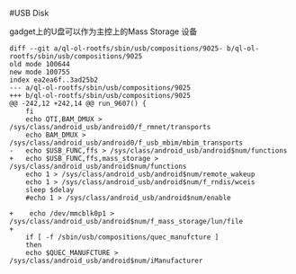 #USB Disk

gadget上的U盘可以作为主控上的Mass Storage 设备

	diff --git a/ql-ol-rootfs/sbin/usb/compositions/9025- b/ql-ol-rootfs/sbin/usb/compositions/9025
	old mode 100644
	new mode 100755
	index ea2ea6f..3ad25b2
	--- a/ql-ol-rootfs/sbin/usb/compositions/9025
	+++ b/ql-ol-rootfs/sbin/usb/compositions/9025
	@@ -242,12 +242,14 @@ run_9607() {
		fi
		echo QTI,BAM_DMUX > /sys/class/android_usb/android0/f_rmnet/transports
		echo BAM_DMUX > /sys/class/android_usb/android0/f_usb_mbim/mbim_transports
	-	echo $USB_FUNC,ffs > /sys/class/android_usb/android$num/functions
	+	echo $USB_FUNC,ffs,mass_storage > /sys/class/android_usb/android$num/functions
		echo 1 > /sys/class/android_usb/android$num/remote_wakeup
		echo 1 > /sys/class/android_usb/android$num/f_rndis/wceis
		sleep $delay
		#echo 1 > /sys/class/android_usb/android$num/enable
	 
	+    echo /dev/mmcblk0p1 >  /sys/class/android_usb/android$num/f_mass_storage/lun/file
	+
		if [ -f /sbin/usb/compositions/quec_manufcture ]
		then 
		echo $QUEC_MANUFCTURE > /sys/class/android_usb/android$num/iManufacturer


